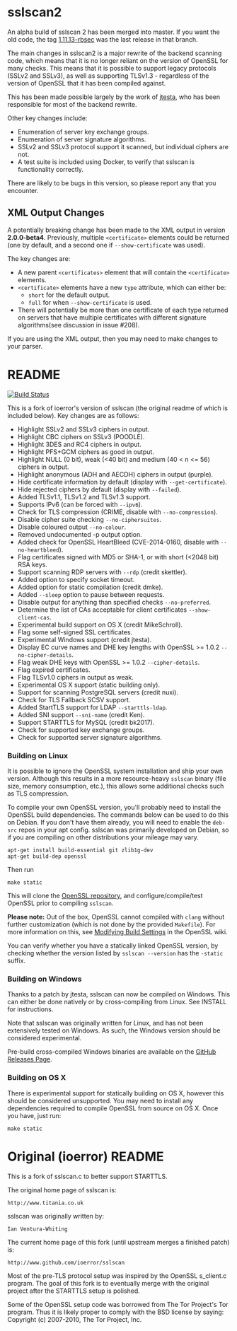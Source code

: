 # sslscan2

An alpha build of sslscan 2 has been merged into master. If you want the old code, the tag [1.11.13-rbsec](https://github.com/rbsec/sslscan/releases/tag/1.11.13-rbsec) was the last release in that branch.

The main changes in sslscan2 is a major rewrite of the backend scanning code, which means that it is no longer reliant on the version of OpenSSL for many checks. This means that it is possible to support legacy protocols (SSLv2 and SSLv3), as well as supporting TLSv1.3 - regardless of the version of OpenSSL that it has been compiled against.

This has been made possible largely by the work of [jtesta](https://github.com/jtesta), who has been responsible for most of the backend rewrite.

Other key changes include:

* Enumeration of server key exchange groups.
* Enumeration of server signature algorithms.
* SSLv2 and SSLv3 protocol support it scanned, but individual ciphers are not.
* A test suite is included using Docker, to verify that sslscan is functionality correctly.

There are likely to be bugs in this version, so please report any that you encounter.

## XML Output Changes
A potentially breaking change has been made to the XML output in version **2.0.0-beta4**. Previously, multiple `<certificate>` elements could be returned (one by default, and a second one if `--show-certificate` was used).

The key changes are:

* A new parent `<certificates>` element that will contain the `<certificate>` elements.
* `<certificate>` elements have a new `type` attribute, which can either be:
  * `short` for the default output.
  * `full` for when `--show-certificate` is used.
* There will potentially be more than one certificate of each type returned on servers that have multiple certificates with different signature algorithms(see discussion in issue #208).

If you are using the XML output, then you may need to make changes to your parser.

# README

[![Build Status](https://travis-ci.org/rbsec/sslscan.svg?branch=master)](https://travis-ci.org/rbsec/sslscan)

This is a fork of ioerror's version of sslscan (the original readme of which is included below).
Key changes are as follows:

* Highlight SSLv2 and SSLv3 ciphers in output.
* Highlight CBC ciphers on SSLv3 (POODLE).
* Highlight 3DES and RC4 ciphers in output.
* Highlight PFS+GCM ciphers as good in output.
* Highlight NULL (0 bit), weak (<40 bit) and medium (40 < n <= 56) ciphers in output.
* Highlight anonymous (ADH and AECDH) ciphers in output (purple).
* Hide certificate information by default (display with `--get-certificate`).
* Hide rejected ciphers by default (display with `--failed`).
* Added TLSv1.1, TLSv1.2 and TLSv1.3 support.
* Supports IPv6  (can be forced with `--ipv6`).
* Check for TLS compression (CRIME, disable with `--no-compression`).
* Disable cipher suite checking `--no-ciphersuites`.
* Disable coloured output `--no-colour`.
* Removed undocumented -p output option.
* Added check for OpenSSL HeartBleed (CVE-2014-0160, disable with `--no-heartbleed`).
* Flag certificates signed with MD5 or SHA-1, or with short (<2048 bit) RSA keys.
* Support scanning RDP servers with `--rdp` (credit skettler).
* Added option to specify socket timeout.
* Added option for static compilation (credit dmke).
* Added `--sleep` option to pause between requests.
* Disable output for anything than specified checks `--no-preferred`.
* Determine the list of CAs acceptable for client certificates `--show-client-cas`.
* Experimental build support on OS X (credit MikeSchroll).
* Flag some self-signed SSL certificates.
* Experimental Windows support (credit jtesta).
* Display EC curve names and DHE key lengths with OpenSSL >= 1.0.2 `--no-cipher-details`.
* Flag weak DHE keys with OpenSSL >= 1.0.2 `--cipher-details`.
* Flag expired certificates.
* Flag TLSv1.0 ciphers in output as weak.
* Experimental OS X support (static building only).
* Support for scanning PostgreSQL servers (credit nuxi).
* Check for TLS Fallback SCSV support.
* Added StartTLS support for LDAP `--starttls-ldap`.
* Added SNI support `--sni-name` (credit Ken).
* Support STARTTLS for MySQL (credit bk2017).
* Check for supported key exchange groups.
* Check for supported server signature algorithms.

### Building on Linux

It is possible to ignore the OpenSSL system installation and ship your own version. Although this results in a more resource-heavy `sslscan` binary (file size, memory consumption, etc.), this allows some additional checks such as TLS compression.

To compile your own OpenSSL version, you'll probably need to install the OpenSSL build dependencies. The commands below can be used to do this on Debian.  If you don't have them already, you will need to enable the `deb-src` repos in your apt config. sslscan was primarily developed on Debian, so if you are
compiling on other distributions your mileage may vary.

    apt-get install build-essential git zlib1g-dev
    apt-get build-dep openssl

Then run

    make static

This will clone the [OpenSSL repository](https://github.com/openssl/openssl), and configure/compile/test OpenSSL prior to compiling `sslscan`.

**Please note:** Out of the box, OpenSSL cannot compiled with `clang` without further customization (which is not done by the provided `Makefile`). For more information on this, see [Modifying Build Settings](http://wiki.openssl.org/index.php/Compilation_and_Installation#Modifying_Build_Settings) in the OpenSSL wiki.

You can verify whether you have a statically linked OpenSSL version, by checking whether the version listed by `sslscan --version` has the `-static` suffix.

### Building on Windows

Thanks to a patch by jtesta, sslscan can now be compiled on Windows. This can either be done natively or by cross-compiling from Linux. See INSTALL for instructions.

Note that sslscan was originally written for Linux, and has not been extensively tested on Windows. As such, the Windows version should be considered experimental.

Pre-build cross-compiled Windows binaries are available on the [GitHub Releases Page](https://github.com/rbsec/sslscan/releases).

### Building on OS X
There is experimental support for statically building on OS X, however this should be considered unsupported. You may need to install any dependencies required to compile OpenSSL from source on OS X. Once you have, just run:

    make static

# Original (ioerror) README
This is a fork of sslscan.c to better support STARTTLS.

The original home page of sslscan is:

    http://www.titania.co.uk

sslscan was originally written by:

    Ian Ventura-Whiting

The current home page of this fork (until upstream merges a finished patch) is:

    http://www.github.com/ioerror/sslscan

Most of the pre-TLS protocol setup was inspired by the OpenSSL s_client.c
program. The goal of this fork is to eventually merge with the original
project after the STARTTLS setup is polished.

Some of the OpenSSL setup code was borrowed from The Tor Project's Tor program.
Thus it is likely proper to comply with the BSD license by saying:
    Copyright (c) 2007-2010, The Tor Project, Inc.
